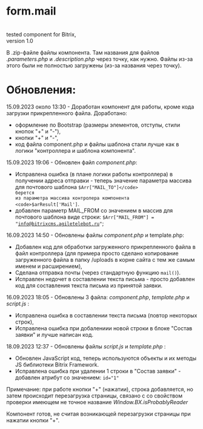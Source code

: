 # form.mail 
<br>tested component for Bitrix,
<br>version 1.0

В .zip-файле файлы компонента. 
Там названия для файлов <i>.parameters.php</i> и <i>.description.php</i> через точку, как нужно. 
Файлы из-за этого были не полностью загружены (из-за названия через точку).

# Обновления:

15.09.2023 около 13:30 - Доработан компонент для работы,
кроме кода загрузки прикрепленного файла.
Доработано:
- оформление по Bootstrap (размеры элементов, отступы, стили кнопок "+" и "-"),
- кнопки "+" и "-",
- код файла component.php  и файлы шаблона стали лучше как в логики "контроллера
и шаблона компонента".

15.09.2023 19:06 - Обновлен файл <i>component.php</i>:
- Исправлена ошибка (в плане логики работы контроллера) в получении адреса отправки -
теперь значение параметра массива для почтового шаблона <code>$Arr["MAIL_TO"]</code> берется 
из параметра массива контролера компонента <code>$arResult['Mail']</code>.
- добавлен параметр MAIL_FROM со значением в массив для почтового шаблона виде строки:
  <code>$Arr["MAIL_FROM"] = "info@bitrixcms.agiletelebot.ru"</code>;

16.09.2023 14:50 - Обновлены файлы <i>component.php</i> и template.php:
- Добавлен код для обработки загруженного прикрепленного файла в файл контроллера
(для примера просто сделано копирование загруженного файла в папку /uploads в корне сайта
с тем же самым именем и расширением),
- Сделана отправка почты (через стандартную функцию <code>mail()</code>).
- Исправлен недочет в составлении текста письма - просто добавлен код для составления
 текста письма из принятой заявки.

16.09.2023 18:05 - Обновлены 3 файла: <i>component.php</i>, <i>template.php</i> и <i>script.js</i> :
- Исправлена ошибка в составлении текста письма (повтор некоторых строк),
- Исправлена ошибка при добалениии новой строки в блоке "Состав заявки"
и лучше написан код.

18.09.2023 12:37 - Обновлены файлы <i>script.js</i> и <i>template.php</i> :
- Обновлен JavaScript код, теперь используются объекты и их методы JS библиотеки Bitrix Framework.
-  Исправлена ошибка при удалении 1 строки в "Состав заявки" - добавлен атрибут со значением:
<code>id="1"</code>
 
Примечание: при работе кнопки "+" (нажатии), строка добавляется, но затем происходит перезагрузка
страницы, связано с со свойством проверки имеющем не точное название <i>Window.BX.isProbablyReader</i>  

Компонент готов, 
не считая возникающей перезагрузки страницы при нажатии кнопки "+".
